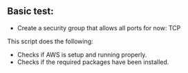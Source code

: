 

## Basic test:

- Create a security group that allows all ports for now: TCP

This script does the following:

- Checks if AWS is setup and running properly. 
- Checks if the required packages have been installed. 